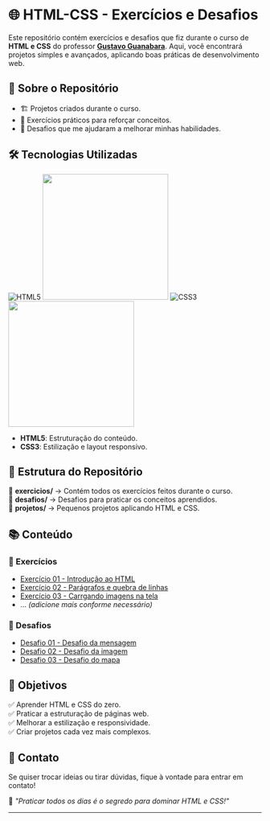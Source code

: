 # 🌐 HTML-CSS - Exercícios e Desafios  

Este repositório contém exercícios e desafios que fiz durante o curso de **HTML e CSS** do professor **[Gustavo Guanabara](https://youtu.be/Ejkb_YpuHWs?si=UgpILOf8TrGjIsfk)**. Aqui, você encontrará projetos simples e avançados, aplicando boas práticas de desenvolvimento web.  

## 📌 Sobre o Repositório  

- 🏗️ Projetos criados durante o curso.  
- 🚀 Exercícios práticos para reforçar conceitos.  
- 🎯 Desafios que me ajudaram a melhorar minhas habilidades.  

## 🛠️ Tecnologias Utilizadas  

![HTML5]()
<img src="https://https://wellingtondelacerda.github.io/html-css/img/HTML.png" width="250">
![CSS3]()  
<img src="https://https://wellingtondelacerda.github.io/html-css/img/CSS.png" width="250">

- **HTML5**: Estruturação do conteúdo.  
- **CSS3**: Estilização e layout responsivo.  

## 📂 Estrutura do Repositório  

📁 **exercicios/** → Contém todos os exercícios feitos durante o curso.  
📁 **desafios/** → Desafios para praticar os conceitos aprendidos.  
📁 **projetos/** → Pequenos projetos aplicando HTML e CSS.  

## 📚 Conteúdo  

### 📝 Exercícios  
- [Exercício 01 - Introdução ao HTML](https://wellingtondelacerda.github.io/html-css/exercícios/ex001/)  
- [Exercício 02 - Parágrafos e quebra de linhas](https://wellingtondelacerda.github.io/html-css/exercícios/ex002/)  
- [Exercício 03 - Carrgando imagens na tela](https://wellingtondelacerda.github.io/html-css/exercícios/ex003/)  
- … *(adicione mais conforme necessário)*  

### 🚀 Desafios  
- [Desafio 01 - Desafio da mensagem](https://wellingtondelacerda.github.io/html-css/desafios/desafio001/)  
- [Desafio 02 - Desafio da imagem](https://wellingtondelacerda.github.io/html-css/desafios/desafio002/)  
- [Desafio 03 - Desafio do mapa](https://wellingtondelacerda.github.io/html-css/desafios/desafio003/)  

## 🎯 Objetivos  

✅ Aprender HTML e CSS do zero.  
✅ Praticar a estruturação de páginas web.  
✅ Melhorar a estilização e responsividade.  
✅ Criar projetos cada vez mais complexos.  

## 📩 Contato  

Se quiser trocar ideias ou tirar dúvidas, fique à vontade para entrar em contato!  

📌 _"Praticar todos os dias é o segredo para dominar HTML e CSS!"_  

---
